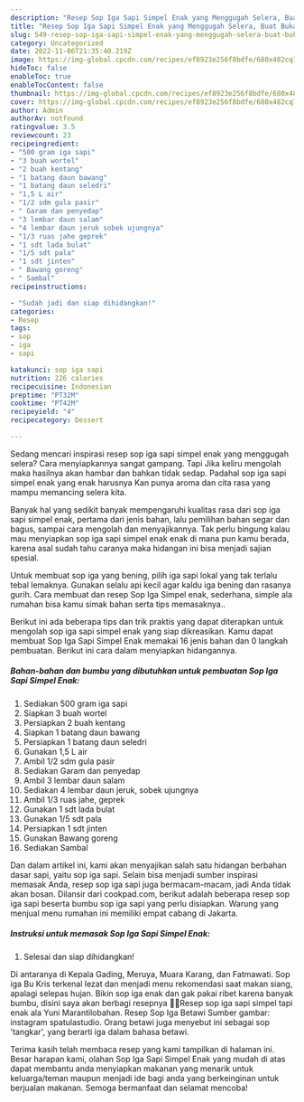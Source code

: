 ```yaml
---
description: "Resep Sop Iga Sapi Simpel Enak yang Menggugah Selera, Buat Buka Puasa Sempurna"
title: "Resep Sop Iga Sapi Simpel Enak yang Menggugah Selera, Buat Buka Puasa Sempurna"
slug: 549-resep-sop-iga-sapi-simpel-enak-yang-menggugah-selera-buat-buka-puasa-sempurna
category: Uncategorized
date: 2022-11-06T21:35:40.219Z
image: https://img-global.cpcdn.com/recipes/ef8923e256f8bdfe/680x482cq70/sop-iga-sapi-simpel-enak-foto-resep-utama.jpg
hideToc: false
enableToc: true
enableTocContent: false
thumbnail: https://img-global.cpcdn.com/recipes/ef8923e256f8bdfe/680x482cq70/sop-iga-sapi-simpel-enak-foto-resep-utama.jpg
cover: https://img-global.cpcdn.com/recipes/ef8923e256f8bdfe/680x482cq70/sop-iga-sapi-simpel-enak-foto-resep-utama.jpg
author: Admin
authorAv: notfound
ratingvalue: 3.5
reviewcount: 23
recipeingredient:
- "500 gram iga sapi"
- "3 buah wortel"
- "2 buah kentang"
- "1 batang daun bawang"
- "1 batang daun seledri"
- "1,5 L air"
- "1/2 sdm gula pasir"
- " Garam dan penyedap"
- "3 lembar daun salam"
- "4 lembar daun jeruk sobek ujungnya"
- "1/3 ruas jahe geprek"
- "1 sdt lada bulat"
- "1/5 sdt pala"
- "1 sdt jinten"
- " Bawang goreng"
- " Sambal"
recipeinstructions:

- "Sudah jadi dan siap dihidangkan!"
categories:
- Resep
tags:
- sop
- iga
- sapi

katakunci: sop iga sapi 
nutrition: 226 calories
recipecuisine: Indonesian
preptime: "PT32M"
cooktime: "PT42M"
recipeyield: "4"
recipecategory: Dessert

---
```



Sedang mencari inspirasi resep sop iga sapi simpel enak yang menggugah selera? Cara menyiapkannya sangat gampang. Tapi Jika keliru mengolah maka hasilnya akan hambar dan bahkan tidak sedap. Padahal sop iga sapi simpel enak yang enak harusnya Kan punya aroma dan cita rasa yang mampu memancing selera kita.


Banyak hal yang sedikit banyak mempengaruhi kualitas rasa dari sop iga sapi simpel enak, pertama dari jenis bahan, lalu pemilihan bahan segar dan bagus, sampai cara mengolah dan menyajikannya. Tak perlu bingung kalau mau menyiapkan sop iga sapi simpel enak enak di mana pun kamu berada, karena asal sudah tahu caranya maka hidangan ini bisa menjadi sajian spesial.

Untuk membuat sop iga yang bening, pilih iga sapi lokal yang tak terlalu tebal lemaknya. Gunakan selalu api kecil agar kaldu iga bening dan rasanya gurih. Cara membuat dan resep Sop Iga Simpel enak, sederhana, simple ala rumahan bisa kamu simak bahan serta tips memasaknya..


Berikut ini ada beberapa tips dan trik praktis yang dapat diterapkan untuk mengolah sop iga sapi simpel enak yang siap dikreasikan. Kamu dapat membuat Sop Iga Sapi Simpel Enak memakai 16 jenis bahan dan 0 langkah pembuatan. Berikut ini cara dalam menyiapkan hidangannya.

<!--inarticleads1-->

##### Bahan-bahan dan bumbu yang dibutuhkan untuk pembuatan Sop Iga Sapi Simpel Enak:

1. Sediakan 500 gram iga sapi
1. Siapkan 3 buah wortel
1. Persiapkan 2 buah kentang
1. Siapkan 1 batang daun bawang
1. Persiapkan 1 batang daun seledri
1. Gunakan 1,5 L air
1. Ambil 1/2 sdm gula pasir
1. Sediakan  Garam dan penyedap
1. Ambil 3 lembar daun salam
1. Sediakan 4 lembar daun jeruk, sobek ujungnya
1. Ambil 1/3 ruas jahe, geprek
1. Gunakan 1 sdt lada bulat
1. Gunakan 1/5 sdt pala
1. Persiapkan 1 sdt jinten
1. Gunakan  Bawang goreng
1. Sediakan  Sambal


Dan dalam artikel ini, kami akan menyajikan salah satu hidangan berbahan dasar sapi, yaitu sop iga sapi. Selain bisa menjadi sumber inspirasi memasak Anda, resep sop iga sapi juga bermacam-macam, jadi Anda tidak akan bosan. Dilansir dari cookpad.com, berikut adalah beberapa resep sop iga sapi beserta bumbu sop iga sapi yang perlu disiapkan. Warung yang menjual menu rumahan ini memiliki empat cabang di Jakarta. 

<!--inarticleads2-->

##### Instruksi untuk memasak Sop Iga Sapi Simpel Enak:


1. Selesai dan siap dihidangkan!

Di antaranya di Kepala Gading, Meruya, Muara Karang, dan Fatmawati. Sop iga Bu Kris terkenal lezat dan menjadi menu rekomendasi saat makan siang, apalagi selepas hujan. Bikin sop iga enak dan gak pakai ribet karena banyak bumbu, disini saya akan berbagi resepnya 💖🤗Resep sop iga sapi simpel tapi enak ala Yuni Marantilobahan. Resep Sop Iga Betawi Sumber gambar: instagram spatulastudio. Orang betawi juga menyebut ini sebagai sop &#39;tangkar&#39;, yang berarti iga dalam bahasa betawi. 

Terima kasih telah membaca resep yang kami tampilkan di halaman ini. Besar harapan kami, olahan Sop Iga Sapi Simpel Enak yang mudah di atas dapat membantu anda menyiapkan makanan yang menarik untuk keluarga/teman maupun menjadi ide bagi anda yang berkeinginan untuk berjualan makanan. Semoga bermanfaat dan selamat mencoba!
